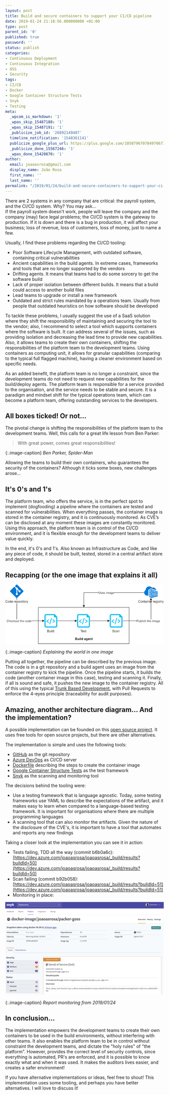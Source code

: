 ```yaml
---
layout: post
title: Build and secure containers to support your CI/CD pipeline
date: 2019-01-24 21:18:56.000000000 +01:00
type: post
parent_id: '0'
published: true
password: ''
status: publish
categories:
- Continuous Deployment
- Continuous Integration
- OSS
- Security
tags:
- CI/CD
- Docker
- Google Container Structure Tests
- Snyk
- Testing
meta:
  _wpcom_is_markdown: '1'
  _wpas_skip_15487188: '1'
  _wpas_skip_15487191: '1'
  _publicize_job_id: '26892149487'
  timeline_notification: '1548361141'
  publicize_google_plus_url: https://plus.google.com/105879670784970671735/posts/CYvb2rcQeNN
  _publicize_done_15567246: '1'
  _wpas_done_15420870: '1'
author:
  email: joaoasrosa@gmail.com
  display_name: João Rosa
  first_name: ''
  last_name: ''
permalink: "/2019/01/24/build-and-secure-containers-to-support-your-ci-cd-pipeline/"
---
```

There are 2 systems in any company that are critical: the payroll system, and the CI/CD system. Why? You may ask...  
If the payroll system doesn't work, people will leave the company and the company (may) face legal problems; the CI/CD system is the gateway to production. If it is down and there is a bug in production, it will affect your business; loss of revenue, loss of customers, loss of money, just to name a few.

Usually, I find these problems regarding the CI/CD tooling:

*   Poor Software Lifecycle Management, with outdated software, containing critical vulnerabilities
*   Ancient capabilities in the build agents. In extreme cases, frameworks and tools that are no longer supported by the vendors
*   Drifting agents. It means that teams had to do some sorcery to get the software build
*   Lack of proper isolation between different builds. It means that a build could access to another build files
*   Lead teams to upgrade or install a new framework
*   Outdated and strict rules mandated by a operations team. Usually from people that outdated heuristics on how software should be developed

To tackle these problems, I usually suggest the use of a SaaS solution where they shift the responsibility of maintaining and securing the tool to the vendor; also, I recommend to select a tool which supports containers where the software is built. It can address several of the issues, such as providing isolation and decreasing the lead time to provide new capabilities. Also, it allows teams to create their own containers, shifting the responsibilities of the platform team to the development teams. Using containers as computing unit, it allows for granular capabilities (comparing to the typical full flagged machine), having a cleaner environment based on specific needs.

As an added benefit, the platform team is no longer a constraint, since the development teams do not need to request new capabilities for the build/deploy agents. The platform team is responsible for a service provided to the organisation, and the service needs to be stable and secure. It is a paradigm and mindset shift for the typical operations team, which can become a platform team, offering outstanding services to the developers.

All boxes ticked! Or not...
---------------------------

The pivotal change is shifting the responsibilities of the platform team to the development teams. Well, this calls for a great life lesson from Ben Parker:

> With great power, comes great responsibilities!

{:.image-caption}
*Ben Parker, Spider-Man*

Allowing the teams to build their own containers, who guarantees the security of the containers? Although it ticks some boxes, new challenges arose...

It's 0's and 1's
----------------

The platform team, who offers the service, is in the perfect spot to implement (dogfooding) a pipeline where the containers are tested and scanned for vulnerabilities. When everything passes, the container image is stored in the container registry, and it is continuously monitored. As CVE’s can be disclosed at any moment these images are constantly monitored. Using this approach, the platform team is in control of the CI/CD environment, and it is flexible enough for the development teams to deliver value quickly.

In the end, it's 0's and 1's. Also known as Infrastructure as Code, and like any piece of code, it should be built, tested, stored in a central artifact store and deployed.

Recapping (or the one image that explains it all)
-------------------------------------------------

![](/images/assets/recapping.png)  

{:.image-caption}
*Explaining the world in one image*

Putting all together, the pipeline can be described by the previous image. The code is in a git repository and a build agent uses an image from the container registry to kick the pipeline. Once the pipeline starts, it builds the code (another container image in this case), testing and scanning it. Finally, if all is sound and safe, it pushes the new image to the container registry. All of this using the typical [Trunk Based Development](https://trunkbaseddevelopment.com/), with Pull Requests to enforce the 4-eyes principle (traceability for audit purposes).

Amazing, another architecture diagram... And the implementation?
----------------------------------------------------------------

A possible implementation can be founded on this [open source project](https://github.com/joaoasrosa/packer-goss-docker). It uses free tools for open source projects, but there are other alternatives.

The implementation is simple and uses the following tools:

*   [GitHub](https://github.com) as the git repository
*   [Azure DevOps](https://azure.microsoft.com/en-us/services/devops/) as CI/CD server
*   [Dockerfile](https://docs.docker.com/engine/reference/builder/) describing the steps to create the container image
*   [Google Container Structure Tests](https://github.com/GoogleContainerTools/container-structure-test) as the test framework
*   [Snyk](https://snyk.io/) as the scanning and monitoring tool

The decisions behind the tooling were:

*   Use a testing framework that is language agnostic. Today, some testing frameworks use YAML to describe the expectations of the artifact, and it makes easy to learn when compared to a language-based testing framework. It is important for organisations where there are multiple programming languages
*   A scanning tool that can also monitor the artifacts. Given the nature of the disclosure of the CVE's, it is important to have a tool that automates and reports any new findings

Taking a closer look at the implementation you can see it in action:

*   Tests failing, TDD all the way (commit b6b0a6c): [https://dev.azure.com/joaoasrosa/joaoasrosa/_build/results?buildId=50](https://dev.azure.com/joaoasrosa/joaoasrosa/_build/results?buildId=50)
*   Scan failing (commit b92b058): [https://dev.azure.com/joaoasrosa/joaoasrosa/_build/results?buildId=51](https://dev.azure.com/joaoasrosa/joaoasrosa/_build/results?buildId=51)
*   Monitoring in place:

![](/images/assets/image-1.png)  

{:.image-caption}
*Report monitoring from 2019/01/24*

In conclusion...
----------------

The implementation empowers the development teams to create their own containers to be used in the build environments, without interfering with other teams. It also enables the platform team to be in control without constraint the development teams, and dictate the "holy rules" of "the platform". However, provides the correct level of security controls, since everything is automated, PR's are enforced, and it is possible to know exactly what and when it was used. It makes the auditors lives easier, and creates a safer environment!

If you have alternative implementations or ideas, feel free to shout! This implementation uses some tooling, and perhaps you have better alternatives. I will love to discuss it!

